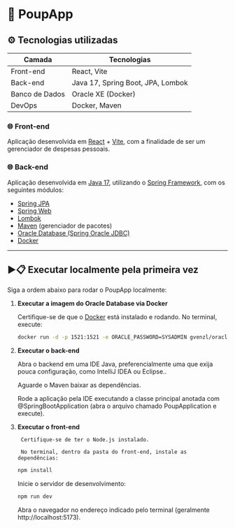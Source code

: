 # 🐖 PoupApp

## ⚙️ Tecnologias utilizadas

| Camada         | Tecnologias                       |
| -------------- | --------------------------------- |
| Front-end      | React, Vite                       |
| Back-end       | Java 17, Spring Boot, JPA, Lombok |
| Banco de Dados | Oracle XE (Docker)                |
| DevOps         | Docker, Maven                     |

### 🌐 Front-end

Aplicação desenvolvida em [React](https://reactjs.org/) + [Vite](https://vitejs.dev/), com a finalidade de ser um gerenciador de despesas pessoais.

### 🌐 Back-end

Aplicação desenvolvida em [Java 17](https://docs.oracle.com/en/java/javase/17/), utilizando o [Spring Framework](https://spring.io/), com os seguintes módulos:

- [Spring JPA](https://spring.io/projects/spring-data-jpa)
- [Spring Web](https://spring.io/projects/spring-boot)
- [Lombok](https://projectlombok.org/)
- [Maven](https://maven.apache.org/) (gerenciador de pacotes)
- [Oracle Database (Spring Oracle JDBC)](https://docs.oracle.com/en/database/oracle/oracle-database/21/jajdb/)
- [Docker](https://www.docker.com/)


---

## ▶📋 Executar localmente pela primeira vez

Siga a ordem abaixo para rodar o PoupApp localmente:

1. **Executar a imagem do Oracle Database via Docker**

   Certifique-se de que o [Docker](https://www.docker.com/) está instalado e rodando. No terminal, execute:

   ```bash
   docker run -d -p 1521:1521 -e ORACLE_PASSWORD=SYSADMIN gvenzl/oracle-xe
   ```   
 

2. **Executar o back-end**

    Abra o backend em uma IDE Java, preferencialmente uma que exija pouca configuração, como IntelliJ IDEA ou Eclipse..

    Aguarde o Maven baixar as dependências.

    Rode a aplicação pela IDE executando a classe principal anotada com @SpringBootApplication (abra o arquivo chamado PoupApplication e execute).

3. **Executar o front-end**

        Certifique-se de ter o Node.js instalado.

        No terminal, dentro da pasta do front-end, instale as dependências:

    ```bash
    npm install
    ```

    Inicie o servidor de desenvolvimento:

    ```bash
    npm run dev
    ```

    Abra o navegador no endereço indicado pelo terminal (geralmente http://localhost:5173).



